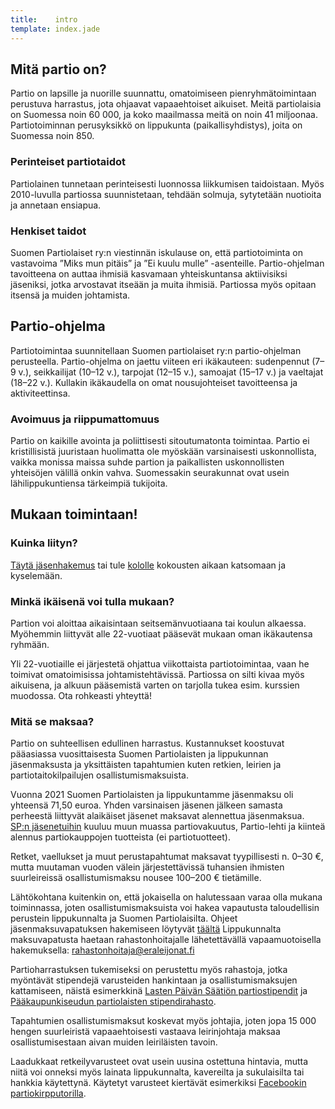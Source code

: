 ```yaml
---
title:    intro
template: index.jade
---
```


## Mitä partio on?

Partio on lapsille ja nuorille suunnattu, omatoimiseen pienryhmätoimintaan perustuva harrastus, jota ohjaavat vapaaehtoiset aikuiset. Meitä partiolaisia on Suomessa noin 60&nbsp;000, ja koko maailmassa meitä on noin 41 miljoonaa. Partiotoiminnan perusyksikkö on lippukunta (paikallisyhdistys), joita on Suomessa noin 850.

### Perinteiset partiotaidot

Partiolainen tunnetaan perinteisesti luonnossa liikkumisen taidoistaan. Myös 2010-luvulla partiossa suunnistetaan, tehdään solmuja, sytytetään nuotioita ja annetaan ensiapua.

### Henkiset taidot

Suomen Partiolaiset ry:n viestinnän iskulause on, että partiotoiminta on vastavoima ”Miks mun pitäis” ja ”Ei kuulu mulle” -asenteille. Partio-ohjelman tavoitteena on auttaa ihmisiä kasvamaan yhteiskuntansa aktiivisiksi jäseniksi, jotka arvostavat itseään ja muita ihmisiä. Partiossa myös opitaan itsensä ja muiden johtamista.

## Partio-ohjelma

Partiotoimintaa suunnitellaan Suomen partiolaiset ry:n partio-ohjelman perusteella. Partio-ohjelma on jaettu viiteen eri ikäkauteen: sudenpennut (7–9&nbsp;v.), seikkailijat (10–12&nbsp;v.), tarpojat (12–15&nbsp;v.), samoajat (15–17&nbsp;v.) ja vaeltajat (18–22&nbsp;v.). Kullakin ikäkaudella on omat nousujohteiset tavoitteensa ja aktiviteettinsa.

### Avoimuus ja riippumattomuus

Partio on kaikille avointa ja poliittisesti sitoutumatonta toimintaa. Partio ei kristillisistä juuristaan huolimatta ole myöskään varsinaisesti uskonnollista, vaikka monissa maissa suhde partion ja paikallisten uskonnollisten yhteisöjen välillä onkin vahva. Suomessakin seurakunnat ovat usein lähilippukuntiensa tärkeimpiä tukijoita.

## Mukaan toimintaan!

### Kuinka liityn?

[Täytä jäsenhakemus](jasenhakemus.html#mukaan-aikuisena) tai tule [kololle](yhteystiedot.html#kolo) kokousten aikaan katsomaan ja kyselemään.

### Minkä ikäisenä voi tulla mukaan?

Partion voi aloittaa aikaisintaan seitsemänvuotiaana tai koulun alkaessa. Myöhemmin liittyvät alle 22-vuotiaat pääsevät mukaan oman ikäkautensa ryhmään.

Yli 22-vuotiaille ei järjestetä ohjattua viikottaista partiotoimintaa, vaan he toimivat omatoimisissa johtamistehtävissä. Partiossa on silti kivaa myös aikuisena, ja alkuun pääsemistä varten on tarjolla tukea esim. kurssien muodossa. Ota rohkeasti yhteyttä!

### Mitä se maksaa?

Partio on suhteellisen edullinen harrastus. Kustannukset koostuvat pääasiassa vuosittaisesta Suomen Partiolaisten ja lippukunnan jäsenmaksusta ja yksittäisten tapahtumien kuten retkien, leirien ja partiotaitokilpailujen osallistumismaksuista.

Vuonna 2021 Suomen Partiolaisten ja lippukuntamme jäsenmaksu oli yhteensä 71,50 euroa. Yhden varsinaisen jäsenen jälkeen samasta perheestä liittyvät alaikäiset jäsenet maksavat alennettua jäsenmaksua. [SP:n jäsenetuihin](http://www.partio.fi/jasenedut) kuuluu muun muassa partiovakuutus, Partio-lehti ja kiinteä alennus partiokauppojen tuotteista (ei partiotuotteet). 

Retket, vaellukset ja muut perustapahtumat maksavat tyypillisesti n. 0–30&nbsp;€, mutta muutaman vuoden välein järjestettävissä tuhansien ihmisten suurleireissä osallistumismaksu nousee 100–200&nbsp;€ tietämille.

Lähtökohtana kuitenkin on, että jokaisella on halutessaan varaa olla mukana toiminnassa, joten osallistumismaksuista voi hakea vapautusta taloudellisin perustein lippukunnalta ja Suomen Partiolaisilta. Ohjeet jäsenmaksuvapatuksen hakemiseen löytyvät [täältä](https://www.partio.fi/partiolaiselle/jasenpalvelut/jasenmaksut-ja-laskutus/#jasenmaksuvapautus1) Lippukunnalta maksuvapatusta haetaan rahastonhoitajalle lähetettävällä vapaamuotoisella hakemuksella: [rahastonhoitaja@eraleijonat.fi](rahastonhoitaja@eraleijonat.fi)

Partioharrastuksen tukemiseksi on perustettu myös rahastoja, jotka myöntävät stipendejä varusteiden hankintaan ja osallistumismaksujen kattamiseen, näistä esimerkkinä [Lasten Päivän Säätiön partiostipendit](http://toiminta.partio.fi/lasten-paivan-saation-stipendihakemus) ja [Pääkaupunkiseudun partiolaisten stipendirahasto](http://purkki.partio.fi/piiri-palvelee/ansiomerkit-ja-avustukset/stipendit).

Tapahtumien osallistumismaksut koskevat myös johtajia, joten jopa 15&nbsp;000 hengen suurleiristä vapaaehtoisesti vastaava leirinjohtaja maksaa osallistumisestaan aivan muiden leiriläisten tavoin.

Laadukkaat retkeilyvarusteet ovat usein uusina ostettuna hintavia, mutta niitä voi onneksi myös lainata lippukunnalta, kavereilta ja sukulaisilta tai hankkia käytettynä. Käytetyt varusteet kiertävät esimerkiksi [Facebookin partiokirpputorilla](https://www.facebook.com/groups/135042363304382/).
